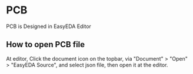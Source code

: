 # PCB
PCB is Designed in EasyEDA Editor
## How to open PCB file
At editor, Click the document icon on the topbar, via "Document" > "Open" > "EasyEDA Source", and select json file, then open it at the editor.
